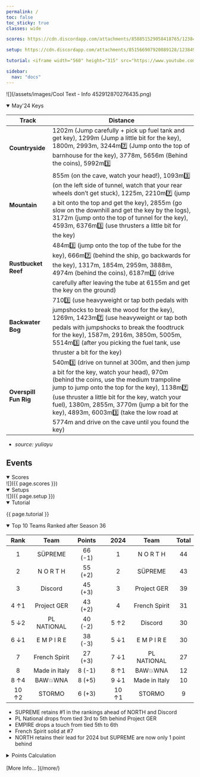 ```yaml
---
permalink: /
toc: false
toc_sticky: true
classes: wide

scores: https://cdn.discordapp.com/attachments/858851529058418765/1238484392268140554/IMG_5187.png?ex=663f73f9&is=663e2279&hm=2b1613103a3dbf4a3cda08249b5ce26eb39e9fe0e239d08f0a9d6bf1cf49784f&

setup: https://cdn.discordapp.com/attachments/851566907920089128/1238492192272814201/image0.jpg?ex=663f7b3c&is=663e29bc&hm=e73d3f59e8bb1fa995fc536378b0f862d207a3e4a387e4aab27be89fba4617e6&

tutorial: <iframe width="560" height="315" src="https://www.youtube.com/embed/S872AkLg4Ec?si=o8ZTn3d_4D7bCLF7" title="YouTube video player" frameborder="0" allow="accelerometer; autoplay; clipboard-write; encrypted-media; gyroscope; picture-in-picture; web-share" referrerpolicy="strict-origin-when-cross-origin" allowfullscreen></iframe>

sidebar:
  nav: "docs"
---
```

![](/assets/images/Cool Text - Info 452912870276435.png)  

<!--
![](https://cdn.discordapp.com/attachments/806343355264401478/848994894865104896/cooltext385495335534000.png)  

<details  markdown="block">
  <summary>
    Table of contents
  </summary>
  {: .text-delta }
1. TOC
{:toc} 
</details> -->  


<details  markdown="block" open>
  <summary> 
   May'24 Keys
  </summary>  

Track | Distance 
-- | --  
**Countryside** | 1202m (Jump carefully + pick up fuel tank and get key), 1299m (Jump a little bit for the key), 1800m, 2993m, 3244m7️⃣ (Jump onto the top of barnhouse for the key), 3778m, 5656m (Behind the coins), 5992m3️⃣   
**Mountain** | 855m (on the cave, watch your head!), 1093m3️⃣ (on the left side of tunnel, watch that your rear wheels don’t get stuck), 1225m, 2210m7️⃣ (jump a bit onto the top and get the key), 2855m (go slow on the downhill and get the key by the logs), 3172m (jump onto the top of tunnel for the key), 4593m, 6376m3️⃣ (use thrusters a little bit for the key)  
**Rustbucket Reef** |  484m3️⃣ (jump onto the top of the tube for the key), 666m7️⃣ (behind the ship, go backwards for the key), 1317m, 1854m, 2959m, 3888m, 4974m (behind the coins), 6187m3️⃣ (drive carefully after leaving the tube at 6155m and get the key on the ground)  
**Backwater Bog** | 7103️⃣ (use heavyweight or tap both pedals with jumpshocks to break the wood for the key), 1269m, 1423m7️⃣ (use heavyweight or tap both pedals with jumpshocks to break the foodtruck for the key), 1587m, 2916m, 3850m, 5005m, 5514m3️⃣ (after you picking the fuel tank, use thruster a bit for the key)  
**Overspill Fun Rig** | 540m3️⃣ (drive on tunnel at 300m, and then jump a bit for the key, watch your head), 970m (behind the coins, use the medium trampoline jump to jump onto the top for the key), 1138m7️⃣ (use thruster a little bit for the key, watch your fuel), 1380m, 2855m, 3770m (jump a bit for the key), 4893m, 6003m3️⃣ (take the low road at 5774m and drive on the cave until you found the key)

- *source: yuliayu*
  
</details>  

## Events  

<details  markdown="block" open>
  <summary> 
   Scores
  </summary>
![]({{ page.scores }})  
</details>  


<details  markdown="block" open>
  <summary> 
   Setups
  </summary>
![]({{ page.setup }})  

</details>

<details  markdown="block" open>
  <summary> 
   Tutorial
  </summary>

{{ page.tutorial }}
&nbsp;
</details>


<details  markdown="block" open>
  <summary> 
   Top 10 Teams Ranked after Season 36
  </summary>


Rank | Team | Points |  | 2024 | Team | Total  
:--: | :--: | :--: | :--: | :--: | :--: | :--:  
1 | SÜPREME | 66 (-1) |  | 1 | N O R T H | 44  
2 | N O R T H | 55 (+2) |  | 2 | SÜPREME | 43  
3 | Discord | 45 (+3) |  | 3 | Project GER | 39  
4 ↑1 | Project GER | 43 (+2) |  | 4 | French Spirit | 31  
5 ↓2 | PL NATIONAL | 40 (-2) |  | 5  ↑2 | Discord | 30  
6 ↓1 | E M P I R E | 38 (-3) |  | 5  ↓1 | E M P I R E | 30  
7 | French Spirit | 27 (+3) |  | 7  ↓1 | PL NATIONAL | 27  
8 | Made in Italy | 8 (-1) |  | 8  ↑1 | BAW💥WNA | 12  
8 ↑4 | BAW💥WNA | 8 (+5) |  | 9  ↓1 | Made in Italy | 10  
10 ↑2 | STORMO | 6 (+3) |  | 10  ↑1 | STORMO | 9  

- SUPREME retains #1 in the rankings ahead of NORTH and Discord
- PL National drops from tied 3rd to 5th behind Project GER
- EMPIRE drops a touch from tied 5th to 6th
- French Spirit solid at #7
- NORTH retains their lead for 2024 but SUPREME are now only 1 point behind  
  
<details markdown="block" >  
  <summary>  
      Points Calculation  
  </summary>  
  
{% capture notice-3 %}	
One season of ~15 matches is just not enough to determine the best HCR2 team.  So I came up with a simple method that takes into account placings from previous seasons.  This should provide a more stable and accurate ranking.  Teams do change over time, so I felt that placings in previous seasons should be less relevant as time passes by.
- ## **Most recent season**: 1st=12 points, 2nd=11 points, 3rd=10 points, … 12th = 1 point
- **Previous season**: 1st=11 points, 2nd=10 points, 3rd=9points, … 11th = 1 point
- **Two seasons ago**: 1st=10 points, 2nd=9 points, 3rd=8points, … 10th = 1 point
I.e. reducing by 1 point the value of each placement for every previous season.  Accordingly, seasons played more than a year ago will not count.
	
In table format: Points awarded according to final placement in previous seasons, where 0 was the final ranks in the last full season,  -1 is one season before, etc. 
```
Season ┃  1  2  3  4  5  6  7  8  9 10 11 12
━━━━━━━╋━━━━━━━━━━━━━━━━━━━━━━━━━━━━━━━━━━━━━
   0   ┃ 12 11 10  9  8  7  6  5  4  3  2  1
  -1   ┃ 11 10  9  8  7  6  5  4  3  2  1
  -2   ┃ 10  9  8  7  6  5  4  3  2  1
  -3   ┃  9  8  7  6  5  4  3  2  1
  -4   ┃  8  7  6  5  4  3  2  1
  -5   ┃  7  6  5  4  3  2  1
  -6   ┃  6  5  4  3  2  1
  -7   ┃  5  4  3  2  1
  -8   ┃  4  3  2  1
  -9   ┃  3  2  1
  -10  ┃  2  1
  -11  ┃  1
```
{% endcapture %}

<div class="notice">{{ notice-3 | markdownify }}</div>

 </details>  
&nbsp;  
</details> 
[More Info… ](/more/)
